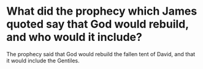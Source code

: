# What did the prophecy which James quoted say that God would rebuild, and who would it include?

The prophecy said that God would rebuild the fallen tent of David, and that it would include the Gentiles.
